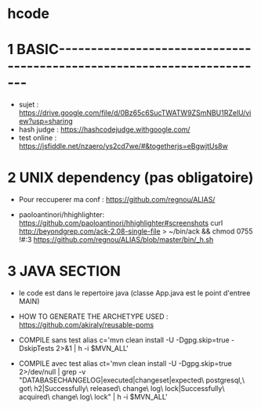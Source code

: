 # hcode

# 1 BASIC-----------------------------------------------------------------------

- sujet : https://drive.google.com/file/d/0Bz65c6SucTWATW9ZSmNBU1RZelU/view?usp=sharing
- hash judge : https://hashcodejudge.withgoogle.com/
- test online : https://jsfiddle.net/nzaero/ys2cd7we/#&togetherjs=eBgwjtUs8w

# 2 UNIX dependency (pas obligatoire)

- Pour reccuperer ma conf : 
https://github.com/regnou/ALIAS/

- paoloantinori/hhighlighter: https://github.com/paoloantinori/hhighlighter#screenshots
curl http://beyondgrep.com/ack-2.08-single-file > ~/bin/ack && chmod 0755 !#:3
https://github.com/regnou/ALIAS/blob/master/bin/_h.sh

# 3 JAVA SECTION

- le code est dans le repertoire java (classe App.java est le point d'entree MAIN)

- HOW TO GENERATE THE ARCHETYPE USED :  https://github.com/akiraly/reusable-poms

- COMPILE sans test
alias   c='mvn clean install -U -Dgpg.skip=true    -DskipTests  2>&1        |  h -i $MVN_ALL'

- COMPILE avec test
alias  ct='mvn clean install -U -Dgpg.skip=true                 2>/dev/null    | grep -v "DATABASECHANGELOG|executed|changeset|expected\ postgresql,\ got\ h2|Successfully\ released\ change\ log\ lock|Successfully\ acquired\ change\ log\ lock"   |  h -i $MVN_ALL'



